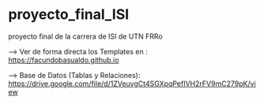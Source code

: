 # proyecto_final_ISI
proyecto final de la carrera de ISI de UTN FRRo

--> Ver de forma directa los Templates en :
    https://facundobasualdo.github.io

--> Base de Datos (Tablas y Relaciones):
https://drive.google.com/file/d/1ZVeuvgCt4SGXpqPefIVH2rFV9mC279pK/view
